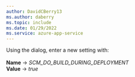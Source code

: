 ```yaml
---
author: DavidCBerry13
ms.author: daberry
ms.topic: include
ms.date: 01/29/2022
ms.service: azure-app-service
---
```

Using the dialog, enter a new setting with:<br>
<br>
**Name** &rarr; *SCM_DO_BUILD_DURING_DEPLOYMENT*<br>
**Value** &rarr; *true*<br>